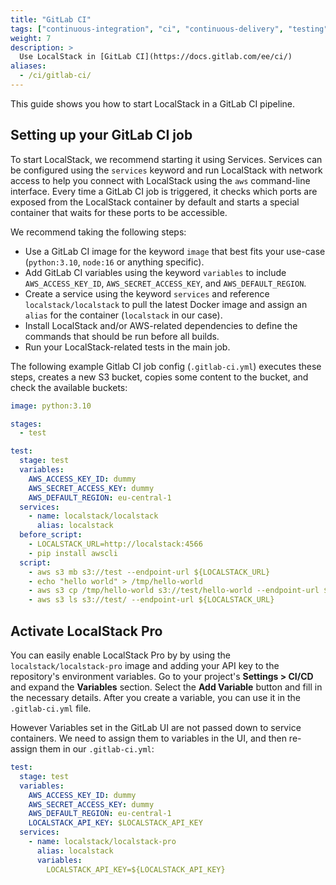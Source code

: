 ```yaml
---
title: "GitLab CI"
tags: ["continuous-integration", "ci", "continuous-delivery", "testing"] 
weight: 7
description: >
  Use LocalStack in [GitLab CI](https://docs.gitlab.com/ee/ci/)
aliases:
  - /ci/gitlab-ci/
---
```


This guide shows you how to start LocalStack in a GitLab CI pipeline.

## Setting up your GitLab CI job

To start LocalStack, we recommend starting it using Services. Services can be configured using the `services` keyword and run LocalStack with network access to help you connect with LocalStack using the `aws` command-line interface. Every time a GitLab CI job is triggered, it checks which ports are exposed from the LocalStack container by default and starts a special container that waits for these ports to be accessible.

We recommend taking the following steps:

- Use a GitLab CI image for the keyword `image` that best fits your use-case (`python:3.10`, `node:16` or anything specific).
- Add GitLab CI variables using the keyword `variables` to include `AWS_ACCESS_KEY_ID`, `AWS_SECRET_ACCESS_KEY`, and `AWS_DEFAULT_REGION`.
- Create a service using the keyword `services` and reference `localstack/localstack` to pull the latest Docker image and assign an `alias` for the container (`localstack` in our case).
- Install LocalStack and/or AWS-related dependencies to define the commands that should be run before all builds.
- Run your LocalStack-related tests in the main job. 

The following example Gitlab CI job config (`.gitlab-ci.yml`) executes these steps, creates a new S3 bucket, copies some content to the bucket, and check the available buckets:

```yml
image: python:3.10

stages:
  - test

test:
  stage: test
  variables:
    AWS_ACCESS_KEY_ID: dummy
    AWS_SECRET_ACCESS_KEY: dummy
    AWS_DEFAULT_REGION: eu-central-1
  services:
    - name: localstack/localstack
      alias: localstack
  before_script:
    - LOCALSTACK_URL=http://localstack:4566
    - pip install awscli
  script:
    - aws s3 mb s3://test --endpoint-url ${LOCALSTACK_URL}
    - echo "hello world" > /tmp/hello-world
    - aws s3 cp /tmp/hello-world s3://test/hello-world --endpoint-url ${LOCALSTACK_URL}
    - aws s3 ls s3://test/ --endpoint-url ${LOCALSTACK_URL}
```

## Activate LocalStack Pro

You can easily enable LocalStack Pro by by using the `localstack/localstack-pro` image and adding your API key to the repository's environment variables. Go to your project's **Settings > CI/CD**  and expand the  **Variables**  section. Select the **Add Variable** button and fill in the necessary details. After you create a variable, you can use it in the `.gitlab-ci.yml` file.

However Variables set in the GitLab UI are not passed down to service containers. We need to assign them to variables in the UI, and then re-assign them in our `.gitlab-ci.yml`:

```yaml
test:
  stage: test
  variables:
    AWS_ACCESS_KEY_ID: dummy
    AWS_SECRET_ACCESS_KEY: dummy
    AWS_DEFAULT_REGION: eu-central-1
    LOCALSTACK_API_KEY: $LOCALSTACK_API_KEY
  services:
    - name: localstack/localstack-pro
      alias: localstack
      variables:
        LOCALSTACK_API_KEY=${LOCALSTACK_API_KEY}
```
